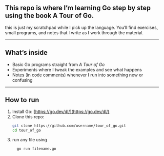 ## This repo is where I’m learning Go step by step using the book A Tour of Go.

this is just my scratchpad while I pick up the language. You’ll find exercises, small programs, and notes that I write as I work through the material.

---

## What’s inside
- Basic Go programs straight from *A Tour of Go*  
- Experiments where I tweak the examples and see what happens  
- Notes (in code comments) whenever I run into something new or confusing  

---

## How to run
1. Install Go: [https://go.dev/dl/](https://go.dev/dl/)  
2. Clone this repo:  
   ```bash
   git clone https://github.com/username/tour_of_go.git
   cd tour_of_go
3. run any file using
   ```bash
     go run filename.go
